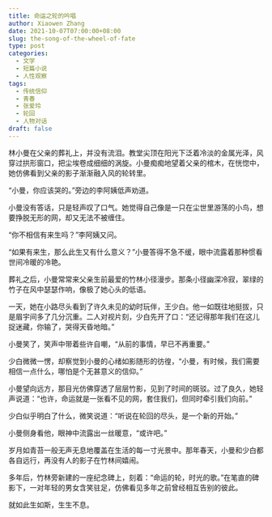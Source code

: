 ```yaml
---
title: 命运之轮的吟唱
author: Xiaowen Zhang
date: 2021-10-07T07:00:00+08:00
slug: the-song-of-the-wheel-of-fate
type: post
categories:
  - 文学
  - 短篇小说
  - 人性观察
tags:
  - 传统信仰
  - 青春
  - 张爱玲
  - 轮回
  - 人物对话
draft: false
---
```


林小曼在父亲的葬礼上，并没有流泪。教堂尖顶在阳光下泛着冷淡的金属光泽，风穿过拱形窗口，把尘埃卷成细细的涡旋。小曼痴痴地望着父亲的棺木，在恍惚中，她仿佛看到父亲的影子渐渐融入风的轮转里。

“小曼，你应该哭的。”旁边的李阿姨低声劝道。

小曼没有答话，只是轻声叹了口气。她觉得自己像是一只在尘世里游荡的小鸟，想要挣脱无形的网，却又无法不被缠住。

“你不相信有来生吗？”李阿姨又问。

“如果有来生，那么此生又有什么意义？”小曼答得不急不缓，眼中流露着那种惯看世间冷暖的冷艳。

葬礼之后，小曼常常来父亲生前最爱的竹林小径漫步。那条小径幽深冷寂，翠绿的竹子在风中瑟瑟作响，像极了她心头的低语。

一天，她在小路尽头看到了许久未见的幼时玩伴，王少白。他一如既往地挺拔，只是眉宇间多了几分沉重。二人对视片刻，少白先开了口：“还记得那年我们在这儿捉迷藏，你输了，哭得天昏地暗。”

小曼笑了，笑声中带着些许自嘲，“从前的事情，早已不再重要。”

少白微微一愣，却察觉到小曼的心绪如影随形的彷徨，“小曼，有时候，我们需要相信一点什么，哪怕是个无甚意义的信仰。”

小曼望向远方，那目光仿佛穿透了层层竹影，见到了时间的斑驳。过了良久，她轻声说道：“也许，命运就是一张看不见的网，套住我们，但同时牵引我们向前。”

少白似乎明白了什么，微笑说道：“听说在轮回的尽头，是一个新的开始。”

小曼侧身看他，眼神中流露出一丝暖意，“或许吧。”

岁月如青苔一般无声无息地覆盖在生活的每一寸光景中。那年春天，小曼和少白都各自远行，再没有人的影子在竹林间嬉闹。

多年后，竹林旁新建的一座纪念碑上，刻着：“命运的轮，时光的歌。”在笔直的碑影下，一对年轻的男女含笑驻足，仿佛看见多年之前曾经相互告别的彼此。

就如此生如斯，生生不息。